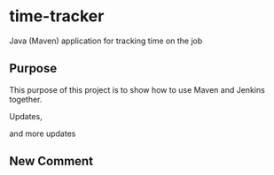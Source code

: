 # time-tracker
Java (Maven) application for tracking time on the job

## Purpose

This purpose of this project is to show how to use Maven and Jenkins together.

Updates, 

and more updates

## New Comment
